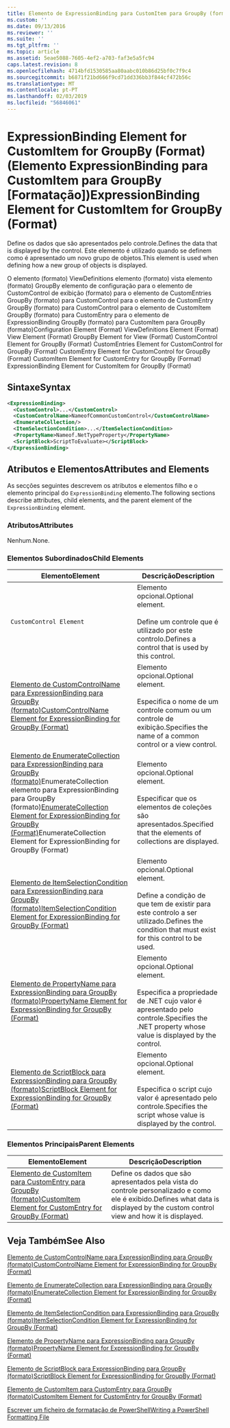 ```yaml
---
title: Elemento de ExpressionBinding para CustomItem para GroupBy (formato) | Documentos da Microsoft
ms.custom: ''
ms.date: 09/13/2016
ms.reviewer: ''
ms.suite: ''
ms.tgt_pltfrm: ''
ms.topic: article
ms.assetid: 5eae5088-7605-4ef2-a703-faf3e5a5fc94
caps.latest.revision: 8
ms.openlocfilehash: 4714bfd1530585aa80aabc010b86d25bf0c7f9c4
ms.sourcegitcommit: b6871f21bd666f9cd71dd336bb3f844cf472b56c
ms.translationtype: MT
ms.contentlocale: pt-PT
ms.lasthandoff: 02/03/2019
ms.locfileid: "56846061"
---
```

# <a name="expressionbinding-element-for-customitem-for-groupby-format"></a><span data-ttu-id="f3b68-102">ExpressionBinding Element for CustomItem for GroupBy (Format) (Elemento ExpressionBinding para CustomItem para GroupBy [Formatação])</span><span class="sxs-lookup"><span data-stu-id="f3b68-102">ExpressionBinding Element for CustomItem for GroupBy (Format)</span></span>

<span data-ttu-id="f3b68-103">Define os dados que são apresentados pelo controle.</span><span class="sxs-lookup"><span data-stu-id="f3b68-103">Defines the data that is displayed by the control.</span></span> <span data-ttu-id="f3b68-104">Este elemento é utilizado quando se definem como é apresentado um novo grupo de objetos.</span><span class="sxs-lookup"><span data-stu-id="f3b68-104">This element is used when defining how a new group of objects is displayed.</span></span>

<span data-ttu-id="f3b68-105">O elemento (formato) ViewDefinitions elemento (formato) vista elemento (formato) GroupBy elemento de configuração para o elemento de CustomControl de exibição (formato) para o elemento de CustomEntries GroupBy (formato) para CustomControl para o elemento de CustomEntry GroupBy (formato) para CustomControl para o elemento de CustomItem GroupBy (formato) para CustomEntry para o elemento de ExpressionBinding GroupBy (formato) para CustomItem para GroupBy (formato)</span><span class="sxs-lookup"><span data-stu-id="f3b68-105">Configuration Element (Format) ViewDefinitions Element (Format) View Element (Format) GroupBy Element for View (Format) CustomControl Element for GroupBy (Format) CustomEntries Element for CustomControl for GroupBy (Format) CustomEntry Element for CustomControl for GroupBy (Format) CustomItem Element for CustomEntry for GroupBy (Format) ExpressionBinding Element for CustomItem for GroupBy (Format)</span></span>

## <a name="syntax"></a><span data-ttu-id="f3b68-106">Sintaxe</span><span class="sxs-lookup"><span data-stu-id="f3b68-106">Syntax</span></span>

```xml
<ExpressionBinding>
  <CustomControl>...</CustomControl>
  <CustomControlName>NameofCommonCustomControl</CustomControlName>
  <EnumerateCollection/>
  <ItemSelectionCondition>...</ItemSelectionCondition>
  <PropertyName>Nameof.NetTypeProperty</PropertyName>
  <ScriptBlock>ScriptToEvaluate></ScriptBlock>
</ExpressionBinding>
```

## <a name="attributes-and-elements"></a><span data-ttu-id="f3b68-107">Atributos e Elementos</span><span class="sxs-lookup"><span data-stu-id="f3b68-107">Attributes and Elements</span></span>

<span data-ttu-id="f3b68-108">As secções seguintes descrevem os atributos e elementos filho e o elemento principal do `ExpressionBinding` elemento.</span><span class="sxs-lookup"><span data-stu-id="f3b68-108">The following sections describe attributes, child elements, and the parent element of the `ExpressionBinding` element.</span></span>

### <a name="attributes"></a><span data-ttu-id="f3b68-109">Atributos</span><span class="sxs-lookup"><span data-stu-id="f3b68-109">Attributes</span></span>

<span data-ttu-id="f3b68-110">Nenhum.</span><span class="sxs-lookup"><span data-stu-id="f3b68-110">None.</span></span>

### <a name="child-elements"></a><span data-ttu-id="f3b68-111">Elementos Subordinados</span><span class="sxs-lookup"><span data-stu-id="f3b68-111">Child Elements</span></span>

|<span data-ttu-id="f3b68-112">Elemento</span><span class="sxs-lookup"><span data-stu-id="f3b68-112">Element</span></span>|<span data-ttu-id="f3b68-113">Descrição</span><span class="sxs-lookup"><span data-stu-id="f3b68-113">Description</span></span>|
|-------------|-----------------|
|`CustomControl Element`|<span data-ttu-id="f3b68-114">Elemento opcional.</span><span class="sxs-lookup"><span data-stu-id="f3b68-114">Optional element.</span></span><br /><br /> <span data-ttu-id="f3b68-115">Define um controle que é utilizado por este controlo.</span><span class="sxs-lookup"><span data-stu-id="f3b68-115">Defines a control that is used by this control.</span></span>|
|[<span data-ttu-id="f3b68-116">Elemento de CustomControlName para ExpressionBinding para GroupBy (formato)</span><span class="sxs-lookup"><span data-stu-id="f3b68-116">CustomControlName Element for ExpressionBinding for GroupBy (Format)</span></span>](./customcontrolname-element-for-expressionbinding-for-groupby-format.md)|<span data-ttu-id="f3b68-117">Elemento opcional.</span><span class="sxs-lookup"><span data-stu-id="f3b68-117">Optional element.</span></span><br /><br /> <span data-ttu-id="f3b68-118">Especifica o nome de um controle comum ou um controle de exibição.</span><span class="sxs-lookup"><span data-stu-id="f3b68-118">Specifies the name of a common control or a view control.</span></span>|
|<span data-ttu-id="f3b68-119">[Elemento de EnumerateCollection para ExpressionBinding para GroupBy (formato)](./enumeratecollection-element-for-expressionbinding-for-groupby-format.md)EnumerateCollection elemento para ExpressionBinding para GroupBy (formato)</span><span class="sxs-lookup"><span data-stu-id="f3b68-119">[EnumerateCollection Element for ExpressionBinding for GroupBy (Format)](./enumeratecollection-element-for-expressionbinding-for-groupby-format.md)EnumerateCollection Element for ExpressionBinding for GroupBy (Format)</span></span>|<span data-ttu-id="f3b68-120">Elemento opcional.</span><span class="sxs-lookup"><span data-stu-id="f3b68-120">Optional element.</span></span><br /><br /> <span data-ttu-id="f3b68-121">Especificar que os elementos de coleções são apresentados.</span><span class="sxs-lookup"><span data-stu-id="f3b68-121">Specified that the elements of collections are displayed.</span></span>|
|[<span data-ttu-id="f3b68-122">Elemento de ItemSelectionCondition para ExpressionBinding para GroupBy (formato)</span><span class="sxs-lookup"><span data-stu-id="f3b68-122">ItemSelectionCondition Element for ExpressionBinding for GroupBy (Format)</span></span>](./itemselectioncondition-element-for-expressionbinding-for-groupby-format.md)|<span data-ttu-id="f3b68-123">Elemento opcional.</span><span class="sxs-lookup"><span data-stu-id="f3b68-123">Optional element.</span></span><br /><br /> <span data-ttu-id="f3b68-124">Define a condição de que tem de existir para este controlo a ser utilizado.</span><span class="sxs-lookup"><span data-stu-id="f3b68-124">Defines the condition that must exist for this control to be used.</span></span>|
|[<span data-ttu-id="f3b68-125">Elemento de PropertyName para ExpressionBinding para GroupBy (formato)</span><span class="sxs-lookup"><span data-stu-id="f3b68-125">PropertyName Element for ExpressionBinding for GroupBy (Format)</span></span>](./propertyname-element-for-expressionbinding-for-groupby-format.md)|<span data-ttu-id="f3b68-126">Elemento opcional.</span><span class="sxs-lookup"><span data-stu-id="f3b68-126">Optional element.</span></span><br /><br /> <span data-ttu-id="f3b68-127">Especifica a propriedade de .NET cujo valor é apresentado pelo controle.</span><span class="sxs-lookup"><span data-stu-id="f3b68-127">Specifies the .NET property whose value is displayed by the control.</span></span>|
|[<span data-ttu-id="f3b68-128">Elemento de ScriptBlock para ExpressionBinding para GroupBy (formato)</span><span class="sxs-lookup"><span data-stu-id="f3b68-128">ScriptBlock Element for ExpressionBinding for GroupBy (Format)</span></span>](./scriptblock-element-for-expressionbinding-for-groupby-format.md)|<span data-ttu-id="f3b68-129">Elemento opcional.</span><span class="sxs-lookup"><span data-stu-id="f3b68-129">Optional element.</span></span><br /><br /> <span data-ttu-id="f3b68-130">Especifica o script cujo valor é apresentado pelo controle.</span><span class="sxs-lookup"><span data-stu-id="f3b68-130">Specifies the script whose value is displayed by the control.</span></span>|

### <a name="parent-elements"></a><span data-ttu-id="f3b68-131">Elementos Principais</span><span class="sxs-lookup"><span data-stu-id="f3b68-131">Parent Elements</span></span>

|<span data-ttu-id="f3b68-132">Elemento</span><span class="sxs-lookup"><span data-stu-id="f3b68-132">Element</span></span>|<span data-ttu-id="f3b68-133">Descrição</span><span class="sxs-lookup"><span data-stu-id="f3b68-133">Description</span></span>|
|-------------|-----------------|
|[<span data-ttu-id="f3b68-134">Elemento de CustomItem para CustomEntry para GroupBy (formato)</span><span class="sxs-lookup"><span data-stu-id="f3b68-134">CustomItem Element for CustomEntry for GroupBy (Format)</span></span>](./customitem-element-for-customentry-for-groupby-format.md)|<span data-ttu-id="f3b68-135">Define os dados que são apresentados pela vista do controle personalizado e como ele é exibido.</span><span class="sxs-lookup"><span data-stu-id="f3b68-135">Defines what data is displayed by the custom control view and how it is displayed.</span></span>|

## <a name="see-also"></a><span data-ttu-id="f3b68-136">Veja Também</span><span class="sxs-lookup"><span data-stu-id="f3b68-136">See Also</span></span>

[<span data-ttu-id="f3b68-137">Elemento de CustomControlName para ExpressionBinding para GroupBy (formato)</span><span class="sxs-lookup"><span data-stu-id="f3b68-137">CustomControlName Element for ExpressionBinding for GroupBy (Format)</span></span>](./customcontrolname-element-for-expressionbinding-for-groupby-format.md)

[<span data-ttu-id="f3b68-138">Elemento de EnumerateCollection para ExpressionBinding para GroupBy (formato)</span><span class="sxs-lookup"><span data-stu-id="f3b68-138">EnumerateCollection Element for ExpressionBinding for GroupBy (Format)</span></span>](./enumeratecollection-element-for-expressionbinding-for-groupby-format.md)

[<span data-ttu-id="f3b68-139">Elemento de ItemSelectionCondition para ExpressionBinding para GroupBy (formato)</span><span class="sxs-lookup"><span data-stu-id="f3b68-139">ItemSelectionCondition Element for ExpressionBinding for GroupBy (Format)</span></span>](./itemselectioncondition-element-for-expressionbinding-for-groupby-format.md)

[<span data-ttu-id="f3b68-140">Elemento de PropertyName para ExpressionBinding para GroupBy (formato)</span><span class="sxs-lookup"><span data-stu-id="f3b68-140">PropertyName Element for ExpressionBinding for GroupBy (Format)</span></span>](./propertyname-element-for-expressionbinding-for-groupby-format.md)

[<span data-ttu-id="f3b68-141">Elemento de ScriptBlock para ExpressionBinding para GroupBy (formato)</span><span class="sxs-lookup"><span data-stu-id="f3b68-141">ScriptBlock Element for ExpressionBinding for GroupBy (Format)</span></span>](./scriptblock-element-for-expressionbinding-for-groupby-format.md)

[<span data-ttu-id="f3b68-142">Elemento de CustomItem para CustomEntry para GroupBy (formato)</span><span class="sxs-lookup"><span data-stu-id="f3b68-142">CustomItem Element for CustomEntry for GroupBy (Format)</span></span>](./customitem-element-for-customentry-for-groupby-format.md)

[<span data-ttu-id="f3b68-143">Escrever um ficheiro de formatação de PowerShell</span><span class="sxs-lookup"><span data-stu-id="f3b68-143">Writing a PowerShell Formatting File</span></span>](./writing-a-powershell-formatting-file.md)
